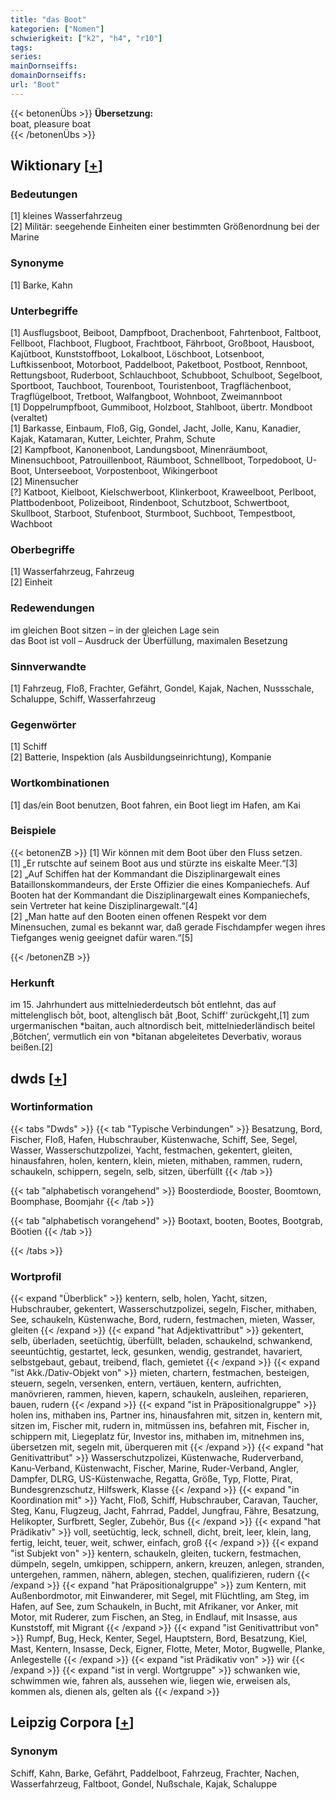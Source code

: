 ```yaml
---
title: "das Boot"
kategorien: ["Nomen"]
schwierigkeit: ["k2", "h4", "r10"]
tags:
series:
mainDornseiffs:
domainDornseiffs:
url: "Boot"
---
```


{{< betonenÜbs >}}
**Übersetzung:**  
boat, pleasure boat  
{{< /betonenÜbs >}}

## Wiktionary [[+](https://de.wiktionary.org/wiki/Boot)]

### Bedeutungen
[1] kleines Wasserfahrzeug  
[2] Militär: seegehende Einheiten einer bestimmten Größenordnung bei der Marine  

### Synonyme
[1] Barke, Kahn  

### Unterbegriffe
[1] Ausflugsboot, Beiboot, Dampfboot, Drachenboot, Fahrtenboot, Faltboot, Fellboot, Flachboot, Flugboot, Frachtboot, Fährboot, Großboot, Hausboot, Kajütboot, Kunststoffboot, Lokalboot, Löschboot, Lotsenboot, Luftkissenboot, Motorboot, Paddelboot, Paketboot, Postboot, Rennboot, Rettungsboot, Ruderboot, Schlauchboot, Schubboot, Schulboot, Segelboot, Sportboot, Tauchboot, Tourenboot, Touristenboot, Tragflächenboot, Tragflügelboot, Tretboot, Walfangboot, Wohnboot, Zweimannboot  
[1] Doppelrumpfboot, Gummiboot, Holzboot, Stahlboot, übertr. Mondboot (veraltet)  
[1] Barkasse, Einbaum, Floß, Gig, Gondel, Jacht, Jolle, Kanu, Kanadier, Kajak, Katamaran, Kutter, Leichter, Prahm, Schute  
[2] Kampfboot, Kanonenboot, Landungsboot, Minenräumboot, Minensuchboot, Patrouillenboot, Räumboot, Schnellboot, Torpedoboot, U-Boot, Unterseeboot, Vorpostenboot, Wikingerboot  
[2] Minensucher  
[?] Katboot, Kielboot, Kielschwerboot, Klinkerboot, Kraweelboot, Perlboot, Plattbodenboot, Polizeiboot, Rindenboot, Schutzboot, Schwertboot,  Skullboot, Starboot, Stufenboot, Sturmboot, Suchboot, Tempestboot, Wachboot  

### Oberbegriffe
[1] Wasserfahrzeug, Fahrzeug  
[2] Einheit  

### Redewendungen
im gleichen Boot sitzen – in der gleichen Lage sein  
das Boot ist voll – Ausdruck der Überfüllung, maximalen Besetzung  

### Sinnverwandte
[1] Fahrzeug, Floß, Frachter, Gefährt, Gondel, Kajak, Nachen, Nussschale, Schaluppe, Schiff, Wasserfahrzeug  

### Gegenwörter
[1] Schiff  
[2] Batterie, Inspektion (als Ausbildungseinrichtung), Kompanie  

### Wortkombinationen
[1] das/ein Boot benutzen, Boot fahren, ein Boot liegt im Hafen, am Kai  

### Beispiele
{{< betonenZB >}}
[1] Wir können mit dem Boot über den Fluss setzen.  
[1] „Er rutschte auf seinem Boot aus und stürzte ins eiskalte Meer.“[3]  
[2] „Auf Schiffen hat der Kommandant die Disziplinargewalt eines Bataillonskommandeurs, der Erste Offizier die eines Kompaniechefs. Auf Booten hat der Kommandant die Disziplinargewalt eines Kompaniechefs, sein Vertreter hat keine Disziplinargewalt.“[4]  
[2] „Man hatte auf den Booten einen offenen Respekt vor dem Minensuchen, zumal es bekannt war, daß gerade Fischdampfer wegen ihres Tiefganges wenig geeignet dafür waren.“[5]  

{{< /betonenZB >}}
### Herkunft
im 15. Jahrhundert aus mittelniederdeutsch bōt entlehnt, das auf mittelenglisch bōt, boot, altenglisch bāt ‚Boot, Schiff‘ zurückgeht,[1] zum urgermanischen *baitan, auch altnordisch beit, mittelniederländisch beitel ‚Bötchen‘, vermutlich ein von *bītanan abgeleitetes Deverbativ, woraus beißen.[2]  



## dwds [[+](https://www.dwds.de/wb/Boot)]

### Wortinformation
{{< tabs "Dwds" >}}
{{< tab "Typische Verbindungen" >}}
Besatzung, Bord, Fischer, Floß, Hafen, Hubschrauber, Küstenwache, Schiff, See, Segel, Wasser, Wasserschutzpolizei, Yacht, festmachen, gekentert, gleiten, hinausfahren, holen, kentern, klein, mieten, mithaben, rammen, rudern, schaukeln, schippern, segeln, selb, sitzen, überfüllt
{{< /tab >}}

{{< tab "alphabetisch vorangehend" >}}
Boosterdiode, Booster, Boomtown, Boomphase, Boomjahr
{{< /tab >}}

{{< tab "alphabetisch vorangehend" >}}
Bootaxt, booten, Bootes, Bootgrab, Böotien
{{< /tab >}}

{{< /tabs >}}

### Wortprofil
{{< expand "Überblick" >}} kentern, selb, holen, Yacht, sitzen, Hubschrauber, gekentert, Wasserschutzpolizei, segeln, Fischer, mithaben, See, schaukeln, Küstenwache, Bord, rudern, festmachen, mieten, Wasser, gleiten {{< /expand >}}
{{< expand "hat Adjektivattribut" >}} gekentert, selb, überladen, seetüchtig, überfüllt, beladen, schaukelnd, schwankend, seeuntüchtig, gestartet, leck, gesunken, wendig, gestrandet, havariert, selbstgebaut, gebaut, treibend, flach, gemietet {{< /expand >}}
{{< expand "ist Akk./Dativ-Objekt von" >}} mieten, chartern, festmachen, besteigen, steuern, segeln, versenken, entern, vertäuen, kentern, aufrichten, manövrieren, rammen, hieven, kapern, schaukeln, ausleihen, reparieren, bauen, rudern {{< /expand >}}
{{< expand "ist in Präpositionalgruppe" >}} holen ins, mithaben ins, Partner ins, hinausfahren mit, sitzen in, kentern mit, sitzen im, Fischer mit, rudern in, mitmüssen ins, befahren mit, Fischer in, schippern mit, Liegeplatz für, Investor ins, mithaben im, mitnehmen ins, übersetzen mit, segeln mit, überqueren mit {{< /expand >}}
{{< expand "hat Genitivattribut" >}} Wasserschutzpolizei, Küstenwache, Ruderverband, Kanu-Verband, Küstenwacht, Fischer, Marine, Ruder-Verband, Angler, Dampfer, DLRG, US-Küstenwache, Regatta, Größe, Typ, Flotte, Pirat, Bundesgrenzschutz, Hilfswerk, Klasse {{< /expand >}}
{{< expand "in Koordination mit" >}} Yacht, Floß, Schiff, Hubschrauber, Caravan, Taucher, Steg, Kanu, Flugzeug, Jacht, Fahrrad, Paddel, Jungfrau, Fähre, Besatzung, Helikopter, Surfbrett, Segler, Zubehör, Bus {{< /expand >}}
{{< expand "hat Prädikativ" >}} voll, seetüchtig, leck, schnell, dicht, breit, leer, klein, lang, fertig, leicht, teuer, weit, schwer, einfach, groß {{< /expand >}}
{{< expand "ist Subjekt von" >}} kentern, schaukeln, gleiten, tuckern, festmachen, dümpeln, segeln, umkippen, schippern, ankern, kreuzen, anlegen, stranden, untergehen, rammen, nähern, ablegen, stechen, qualifizieren, rudern {{< /expand >}}
{{< expand "hat Präpositionalgruppe" >}} zum Kentern, mit Außenbordmotor, mit Einwanderer, mit Segel, mit Flüchtling, am Steg, im Hafen, auf See, zum Schaukeln, in Bucht, mit Afrikaner, vor Anker, mit Motor, mit Ruderer, zum Fischen, an Steg, in Endlauf, mit Insasse, aus Kunststoff, mit Migrant {{< /expand >}}
{{< expand "ist Genitivattribut von" >}} Rumpf, Bug, Heck, Kenter, Segel, Hauptstern, Bord, Besatzung, Kiel, Mast, Kentern, Insasse, Deck, Eigner, Flotte, Meter, Motor, Bugwelle, Planke, Anlegestelle {{< /expand >}}
{{< expand "ist Prädikativ von" >}} wir {{< /expand >}}
{{< expand "ist in vergl. Wortgruppe" >}} schwanken wie, schwimmen wie, fahren als, aussehen wie, liegen wie, erweisen als, kommen als, dienen als, gelten als {{< /expand >}}

## Leipzig Corpora [[+](https://corpora.uni-leipzig.de/en/res?word=Boot&corpusId=deu_newscrawl-public_2018)]


### Synonym
Schiff, Kahn, Barke, Gefährt, Paddelboot, Fahrzeug, Frachter, Nachen, Wasserfahrzeug, Faltboot, Gondel, Nußschale, Kajak, Schaluppe

